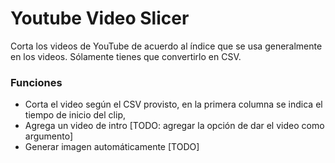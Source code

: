 # Youtube Video Slicer

Corta los videos de YouTube de acuerdo al índice que se usa generalmente
en los videos. Sólamente tienes que convertirlo en CSV.

### Funciones

- Corta el video según el CSV provisto, en la primera columna se indica el tiempo de inicio del clip,
- Agrega un video de intro [TODO: agregar la opción de dar el video como argumento]
- Generar imagen automáticamente [TODO]